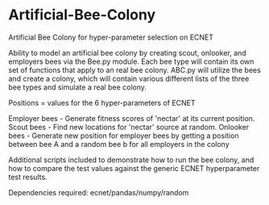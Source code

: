 # Artificial-Bee-Colony
Artificial Bee Colony for hyper-parameter selection on ECNET

Ability to model an artificial bee colony by creating scout, onlooker, and employers bees via the Bee.py module. Each bee type will
contain its own set of functions that apply to an real bee colony. ABC.py will utilize the bees and create a colony, which will contain
various different lists of the three bee types and simulate a real bee colony. 

Positions = values for the 6 hyper-parameters of ECNET

Employer bees - Generate fitness scores of 'nectar' at its current position.
Scout bees - Find new locations for 'nectar' source at random.
Onlooker bees - Generate new position for employer bees by getting a position between bee A and a random bee b for all employers in the colony

Additional scripts included to demonstrate how to run the bee colony, and how to compare the test values against the generic ECNET hyperparameter test results.

Dependencies required: 
ecnet/pandas/numpy/random
